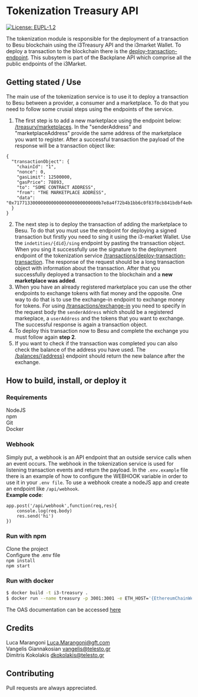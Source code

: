 # Tokenization Treasury API
[![License: EUPL-1.2](https://img.shields.io/badge/license-EUPL--1.2-blue.svg)](LICENCE.md)

The tokenization module is responsible for the deployment of a transaction to Besu blockchain using the i3Treasury API and the i3market Wallet. To deploy a transaction to the blockchain there is the [deploy-transaction-endpoint](http://localhost:3001/api-docs/#/TokenizerController/post_api_v1_treasury_transactions_deploy_signed_transaction). This subsytem is part of the Backplane API which comprise all the public endpoints of the i3Market.

## Getting stated / Use
The main use of the tokenization service is to use it to deploy a transaction to Besu between a provider, a consumer and a marketplace. To do that you need to follow some crusial steps using the endpoints of the service.
1. The first step is to add a new marketplace using the endpoint below:
[/treasury/marketplaces](http://localhost:3001/api-docs/#/TokenizerController/post_api_v1_treasury_marketplaces). In the "senderAddress" and "marketplaceAddress" provide the same address of the marketplace you want to register. After a successful transaction the payload of the response will be a transaction object like:
```
{
  "transactionObject": {
    "chainId": "1",
    "nonce": 0,
    "gasLimit": 12500000,
    "gasPrice": 78893,
    "to": "SOME CONTRACT ADDRESS",
    "from": "THE MARKETPLACE ADDRESS",
    "data": "0x71771330000000000000000000000000b7e8a4f72b4b1bb6c0f83f8cb841bdbf4e0c7a94"
  }
}
```
2. The next step is to deploy the transaction of adding the marketplace to Besu. To do that you must use the endpoint for deploying a signed transaction but firstly you need to sing it using the i3-market Wallet. Use the ```indetities/{did}/sing``` endpoint by pasting the transaction object. When you sing it successfully use the signature to the deployment endpoint of the tokenization service [/transactions/deploy-transaction-transaction](http://localhost:3001/api-docs/#/TokenizerController/post_api_v1_treasury_transactions_deploy_signed_transaction). The response of the request should be a long transaction object with information about the transaction. After that you successfully deployed a transaction to the blockchain and a **new marketplace was added**.
3. When you have an already registered marketplace you can use the other endpoints to exchange tokens with fiat money and the opposite. One way to do that is to use the exchange-in endpoint to exchange money for tokens. 
For using [/transactions/exchange-in](http://localhost:3001/api-docs/#/TokenizerController/post_api_v1_treasury_transactions_exchange_in) you need to specify in the request body the ```senderAddress``` which should be a registered markeplace, a ```userAddress``` and the tokens that you want to exchange. The successful response is again a transaction object.
4. To deploy this transaction now to Besu and complete the exchange you must follow again **step 2**.
5. If you want to check if the transaction was completed you can also check the balance of the address you have used. The [/balances/{address}](http://localhost:3001/api-docs/#/TokenizerController/get_api_v1_treasury_balances__address_) endpoint should return the new balance after the exchange.

## How to build, install, or deploy it

### Requirements
NodeJS\
npm\
Git\
Docker

### Webhook
Simply put, a webhook is an API endpoint that an outside service calls when an event occurs. The webhook in the tokenization service is used for listening transaction events and return the payload.
In the ```.env.example``` file there is an example of how to configure the WEBHOOK variable in order to use it in your ```.env file```.
To use a webhook create a nodeJS app and create an endpoint like ```/api/webhook```.\
**Example code**:
```
app.post('/api/webhook',function(req,res){
    console.log(req.body)
    res.send('hi')
})
```

### Run with npm
Clone the project\
Configure the .env file\
```npm install```\
```npm start```
### Run with docker
```bash
$ docker build -t i3-treasury .
$ docker run --name treasury -p 3001:3001 -e ETH_HOST='{EthereumChainWebsocketHost}' -e CONTRACT_ADDRESS='{CONTRACT_ADDRESS}' -e WEBHOOK='{WEBHOOK}' -e PORT=3001 i3-treasury
```


The OAS documentation can be accessed [here](http://localhost:3001/api-docs/)

## Credits

Luca Marangoni Luca.Marangoni@gft.com\
Vangelis Giannakosian vangelis@telesto.gr\
Dimitris Kokolakis dkokolakis@telesto.gr

## Contributing

Pull requests are always appreciated.
